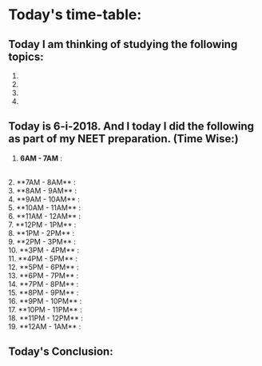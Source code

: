 
# Today's time-table:

## Today I am thinking of studying the following topics:

1. 
2. 
3.
4.

## Today is 6-i-2018. And I today I did the following as part of my NEET preparation. (Time Wise:)

1. **6AM - 7AM** : 
<br/>
2. **7AM - 8AM** : 
<br/>
3. **8AM - 9AM** : 
<br/>
4. **9AM - 10AM** : 
<br/>
5. **10AM - 11AM** : 
<br/>
6. **11AM - 12AM** : 
<br/>
7. **12PM - 1PM** : 
<br/>
8. **1PM - 2PM** : 
<br/>
9. **2PM - 3PM** : 
<br/>
10. **3PM - 4PM** : 
<br/>
11. **4PM - 5PM** : 
<br/>
12. **5PM - 6PM** : 
<br/>
13. **6PM - 7PM** : 
<br/>
14. **7PM - 8PM** : 
<br/>
15. **8PM - 9PM** : 
<br/>
16. **9PM - 10PM** : 
<br/>
17. **10PM - 11PM** : 
<br/>
18. **11PM - 12PM** : 
<br/>
19. **12AM - 1AM** : 
<br/>

## Today's Conclusion:
        